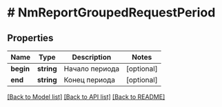 # # NmReportGroupedRequestPeriod

## Properties

Name | Type | Description | Notes
------------ | ------------- | ------------- | -------------
**begin** | **string** | Начало периода | [optional]
**end** | **string** | Конец периода | [optional]

[[Back to Model list]](../../README.md#models) [[Back to API list]](../../README.md#endpoints) [[Back to README]](../../README.md)
